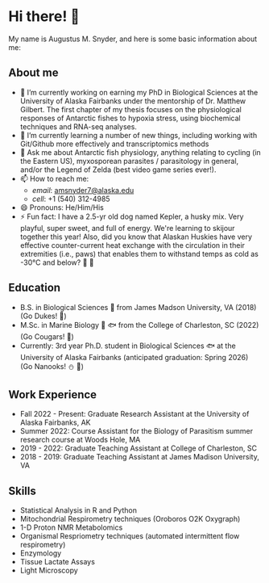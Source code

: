 # Hi there! 👋
My name is Augustus M. Snyder, and here is some basic information about me:

## About me

- 🔭 I’m currently working on earning my PhD in Biological Sciences at the University of Alaska Fairbanks under the mentorship of Dr. Matthew Gilbert. The first chapter of my thesis focuses on the physiological responses of Antarctic fishes to hypoxia stress, using biochemical techniques and RNA-seq analyses. 
- :brain: I’m currently learning a number of new things, including working with Git/Github more effectively and transcriptomics methods
- 💬 Ask me about Antarctic fish physiology, anything relating to cycling (in the Eastern US), myxosporean parasites / parasitology in general, and/or the Legend of Zelda (best video game series ever!).
- 📫 How to reach me: 
  * _email_: amsnyder7@alaska.edu
  * _cell_: +1 (540) 312-4985
- 😄 Pronouns: He/Him/His
- ⚡ Fun fact: I have a 2.5-yr old dog named Kepler, a husky mix. Very playful, super sweet, and full of energy. We're learning to skijour together this year! Also, did you know that Alaskan Huskies have very effective counter-current heat exchange with the circulation in their extremities (i.e., paws) that enables them to withstand temps as cold as -30°C and below? :wolf: :paw_prints:

## Education
- B.S. in Biological Sciences :herb: from James Madson University, VA (2018) (Go Dukes! :dog:)
- M.Sc. in Marine Biology :octopus: :fish: from the College of Charleston, SC (2022) (Go Cougars! :leopard:)
- Currently: 3rd year Ph.D. student in Biological Sciences :fish: at the University of Alaska Fairbanks (anticipated graduation: Spring 2026) (Go Nanooks! :snowman: :bear:)

## Work Experience
- Fall 2022 - Present: Graduate Research Assistant at the University of Alaska Fairbanks, AK
- Summer 2022: Course Assistant for the Biology of Parasitism summer research course at Woods Hole, MA
- 2019 - 2022: Graduate Teaching Assistant at College of Charleston, SC
- 2018 - 2019: Graduate Teaching Assistant at James Madison University, VA

## Skills
- Statistical Analysis in R and Python
- Mitochondrial Respirometry techniques (Oroboros O2K Oxygraph)
- 1-D Proton NMR Metabolomics
- Organismal Respriometry techniques (automated intermittent flow respirometry)
- Enzymology
- Tissue Lactate Assays
- Light Microscopy
<!--
**Augustus-M-Snyder/Augustus-M-Snyder** is a ✨ _special_ ✨ repository because its `README.md` (this file) appears on your GitHub profile.

Here are some ideas to get you started:

- 🔭 I’m currently working on ...
- 🌱 I’m currently learning ...
- 👯 I’m looking to collaborate on ...
- 🤔 I’m looking for help with ...
- 💬 Ask me about ...
- 📫 How to reach me: ...
- 😄 Pronouns: ...
- ⚡ Fun fact: ...
-->

